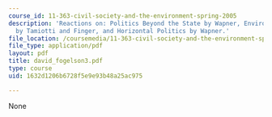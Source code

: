 ```yaml
---
course_id: 11-363-civil-society-and-the-environment-spring-2005
description: 'Reactions on: Politics Beyond the State by Wapner, Environmental Organizations
  by Tamiotti and Finger, and Horizontal Politics by Wapner.'
file_location: /coursemedia/11-363-civil-society-and-the-environment-spring-2005/1632d1206b6728f5e9e93b48a25ac975_david_fogelson3.pdf
file_type: application/pdf
layout: pdf
title: david_fogelson3.pdf
type: course
uid: 1632d1206b6728f5e9e93b48a25ac975

---
```

None